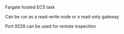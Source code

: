 Fargate hosted ECS task

Can be run as a read-write node or a read-only gateway

Port 9229 can be used for remote inspection